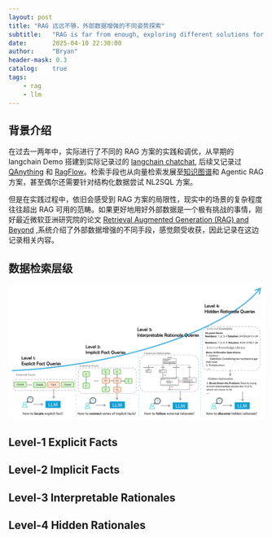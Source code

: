 ```yaml
---
layout: post
title: "RAG 远远不够，外部数据增强的不同姿势探索"
subtitle:   "RAG is far from enough, exploring different solutions for external data augmentation"
date:       2025-04-10 22:30:00
author:     "Bryan"
header-mask: 0.3
catalog:    true
tags:
    - rag
    - llm
---
```


## 背景介绍

在过去一两年中，实际进行了不同的 RAG 方案的实践和调优，从早期的 langchain Demo 搭建到实际记录过的 [langchain chatchat](https://zhuanlan.zhihu.com/p/689947142), 后续又记录过 [QAnything](https://zhuanlan.zhihu.com/p/699339963) 和 [RagFlow](https://zhuanlan.zhihu.com/p/697902937)。检索手段也从向量检索发展至[知识图谱](https://zhuanlan.zhihu.com/p/1891156928022939096)和 Agentic RAG 方案，甚至偶尔还需要针对结构化数据尝试 NL2SQL 方案。

但是在实践过程中，依旧会感受到 RAG 方案的局限性，现实中的场景的复杂程度往往超出 RAG 可用的范畴。如果更好地用好外部数据是一个极有挑战的事情，刚好最近微软亚洲研究院的论文 [Retrieval Augmented Generation (RAG) and Beyond](https://arxiv.org/pdf/2409.14924) ,系统介绍了外部数据增强的不同手段，感觉颇受收获，因此记录在这边记录相关内容。

## 数据检索层级

![levels](/img/in-post/external-data/levels.png)

## Level-1 Explicit Facts

## Level-2 Implicit Facts

## Level-3 Interpretable Rationales

## Level-4 Hidden Rationales

